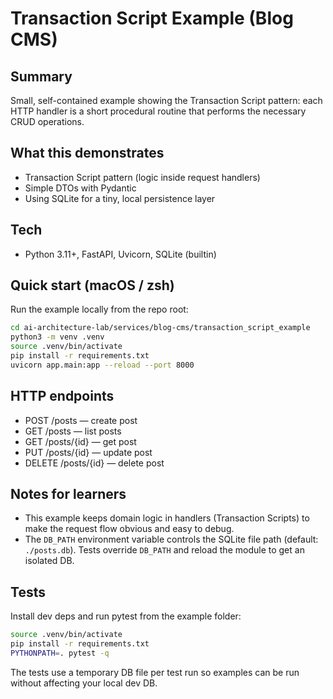 # Transaction Script Example (Blog CMS)

Summary
-------
Small, self-contained example showing the Transaction Script pattern: each HTTP handler is a short procedural routine that performs the necessary CRUD operations.

What this demonstrates
----------------------
- Transaction Script pattern (logic inside request handlers)
- Simple DTOs with Pydantic
- Using SQLite for a tiny, local persistence layer

Tech
----
- Python 3.11+, FastAPI, Uvicorn, SQLite (builtin)

Quick start (macOS / zsh)
------------------------
Run the example locally from the repo root:

```bash
cd ai-architecture-lab/services/blog-cms/transaction_script_example
python3 -m venv .venv
source .venv/bin/activate
pip install -r requirements.txt
uvicorn app.main:app --reload --port 8000
```

HTTP endpoints
--------------
- POST   /posts         — create post
- GET    /posts         — list posts
- GET    /posts/{id}    — get post
- PUT    /posts/{id}    — update post
- DELETE /posts/{id}    — delete post

Notes for learners
------------------
- This example keeps domain logic in handlers (Transaction Scripts) to make the request flow obvious and easy to debug.
- The `DB_PATH` environment variable controls the SQLite file path (default: `./posts.db`). Tests override `DB_PATH` and reload the module to get an isolated DB.

Tests
-----
Install dev deps and run pytest from the example folder:

```bash
source .venv/bin/activate
pip install -r requirements.txt
PYTHONPATH=. pytest -q
```

The tests use a temporary DB file per test run so examples can be run without affecting your local dev DB.

